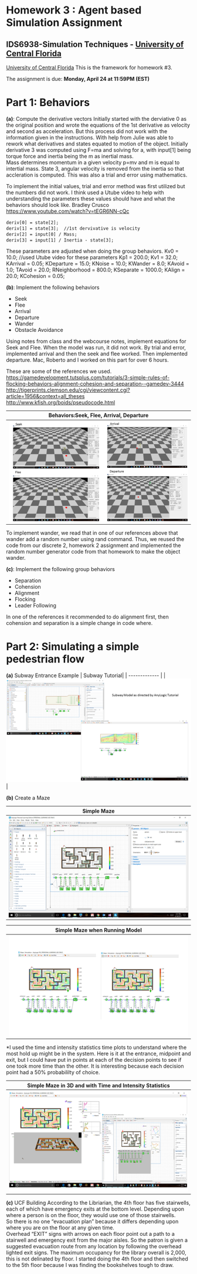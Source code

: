 ﻿# Homework 3 : Agent based Simulation Assignment 

## IDS6938-Simulation Techniques - [University of Central Florida](http://www.ist.ucf.edu/grad/)

[University of Central Florida](http://www.ist.ucf.edu/grad/)
This is the framework for homework #3. 

The assignment is due: **Monday, April  24 at 11:59PM (EST)**

# Part 1: Behaviors
**(a)**: Compute the derivative vectors
Initially started with the derviative 0 as the original position and wrote the equations of the 1st derivative as velocity and second as acceleration. 
But this process did not work with the information given in the instructions.  With help from Julie was able to rework what derivatives and states equated to
motion of the object.   Initially derivative 3 was computed using F=ma and solving for a, with input[1] being torque force and inertia being the m as inertial mass.  
Mass determines momentum in a given velocity p=mv and m is equal to intertial mass.  State 3, angular velocity is removed from the inertia so that accleration is computed.
This was also a trial and error using mathematics.  

To implement the initial values, trial and error method was first utilized but the numbers did not work.  I think used a Utube video to help with understanding the parameters these
values should have and what the behaviors should look like. Bradley Crusco https://www.youtube.com/watch?v=tEGR6NN-cQc  

	deriv[0] = state[2];  
	deriv[1] = state[3];  //1st dervivative is velocity
	deriv[2] = input[0] / Mass;
	deriv[3] = input[1] / Inertia - state[3];
	
These parameters are adjusted when doing the group behaviors.
	Kv0 = 10.0;   //used Utube video for these parameters
	Kp1 = 200.0;
	Kv1 = 32.0;
	KArrival = 0.05;
	KDeparture = 15.0;
	KNoise = 10.0;
	KWander = 8.0;
	KAvoid = 1.0;
	TAvoid = 20.0;
	RNeighborhood = 800.0;
	KSeparate = 1000.0;
	KAlign = 20.0;
	KCohesion = 0.05;

**(b)**: Implement the following behaviors
* Seek
* Flee
* Arrival
* Departure
* Wander
* Obstacle Avoidance

Using notes from class and the webcourse notes, implement equations for Seek and Flee.  When the model was run, it did not work. 
By trial and error, implemented arrival and then the seek and flee worked.  Then implemented departure. Mac, Roberto and I worked on this part for
over 6 hours.  

These are some of the references we used.
https://gamedevelopment.tutsplus.com/tutorials/3-simple-rules-of-flocking-behaviors-alignment-cohesion-and-separation--gamedev-3444 
http://tigerprints.clemson.edu/cgi/viewcontent.cgi?article=1956&context=all_theses
http://www.kfish.org/boids/pseudocode.html

| Behaviors:Seek, Flee, Arrival, Departure | 
| ------------- | 
| ![](images/Behaviors.png?raw=true)  | 

To implement wander, we read that in one of our references above that wander add a random number using rand command.  Thus, we reused the code from our discrete 2, homework 2 assignment and implemented
the random number generator code from that homework to make the object wander.



**(c)**: Implement the following group behaviors
* Separation
* Cohension
* Alignment
* Flocking
* Leader Following

In one of the references it recommended to do alignment first, then cohension and separation is a simple change in code where.  



# Part 2: Simulating a simple pedestrian flow
**(a)** Subway Entrance Example
| Subway Tutorial| 
| ------------- | 
| ![](images/Subwaytutor.png?raw=true)  |


**(b)** Create a Maze

| Simple Maze| 
| ------------- | 
| ![](images/Slide1.PNG?raw=true)  |


| Simple Maze when Running Model| 
| ------------- | 
| ![](images/Mazerun.png?raw=true)  |

*I used the time and intensity statistics time plots to understand where the most hold up might be in the system.  Here is it at the entrance, midpoint and exit, but I could have put in points 
at each of the decision points to see if one took more time than the other.  It is interesting because each decision point had a 50% probabililty of choice.  

| Simple Maze in 3D and with Time and Intensity Statistics| 
| ------------- | 
| ![](images/Maze2.png?raw=true)  |

**(c)** UCF Building
According to the Libriarian, the 4th floor has five stairwells, each of which have emergency exits at the bottom level. 
Depending upon where a person is on the floor, they would use one of those stairwells.  
So there is no one “evacuation plan” because it differs depending upon where you are on the floor at any given time.  
Overhead “EXIT” signs with arrows on each floor point out a path to a stairwell and emergency exit from the major aisles. 
So the patron is given a suggested evacuation route from any location by following the overhead lighted exit signs. The maximum occupancy for the library overall is 2,000, this is not delinated by floor. 
I started doing the 4th floor and then switched to the 5th floor because I was finding the bookshelves tough to draw.  

  